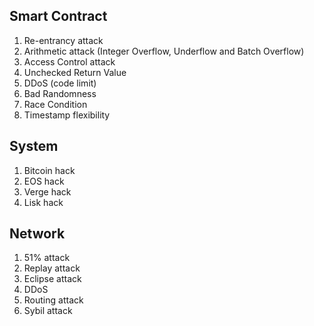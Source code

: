 ## Smart Contract

1.  Re-entrancy attack
2.  Arithmetic attack (Integer Overflow, Underflow and Batch Overflow)
3.  Access Control attack
4.  Unchecked Return Value
5.  DDoS (code limit)
6.  Bad Randomness
7.  Race Condition
8.  Timestamp flexibility

## System

1.  Bitcoin hack
2.  EOS hack
3.  Verge hack
4.  Lisk hack

## Network

1.  51% attack
2.  Replay attack
3.  Eclipse attack
4.  DDoS
5.  Routing attack
6.  Sybil attack
